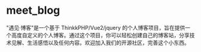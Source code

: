 # meet_blog
"遇见·博客"是一个基于 ThinkkPHP/Vue2/jquery 的个人博客项目，旨在提供一个高度自定义的个人博客。通过这个项目，你可以轻松创建自己的博客站，分享技术见解、生活感悟以及任何内容。欢迎加入我们的开源社区，完善这个小东西。
